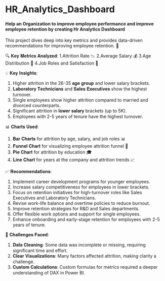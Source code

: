 # HR_Analytics_Dashboard
#### Help an Organization to improve employee performance and improve employee retention by creating Hr Analytics Dashboard
This project dives deep into key metrics and provides data-driven recommendations for improving employee retention. 🎯

🔍 𝐊𝐞𝐲 𝐌𝐞𝐭𝐫𝐢𝐜𝐬 𝐀𝐧𝐚𝐥𝐲𝐳𝐞𝐝:
1.Attrition Rate 📉
2.Average Salary 💰
3.Age Distribution 👥
4.Job Roles and Satisfaction 🏢

💡 𝐊𝐞𝐲 𝐈𝐧𝐬𝐢𝐠𝐡𝐭𝐬:
1. Higher attrition in the 26-35 𝐚𝐠𝐞 𝐠𝐫𝐨𝐮𝐩 and lower salary brackets.
2. 𝐋𝐚𝐛𝐨𝐫𝐚𝐭𝐨𝐫𝐲 𝐓𝐞𝐜𝐡𝐧𝐢𝐜𝐢𝐚𝐧𝐬 and 𝐒𝐚𝐥𝐞𝐬 𝐄𝐱𝐞𝐜𝐮𝐭𝐢𝐯𝐞𝐬 show the highest turnover.
3. Single employees show higher attrition compared to married and divorced counterparts.
4. Significant attrition in 𝐥𝐨𝐰𝐞𝐫 𝐬𝐚𝐥𝐚𝐫𝐲 brackets (up to 5K).
5. Employees with 2-5 years of tenure have the highest turnover.

📊 𝐂𝐡𝐚𝐫𝐭𝐬 𝐔𝐬𝐞𝐝:
1. 𝐁𝐚𝐫 𝐂𝐡𝐚𝐫𝐭𝐬 for attrition by age, salary, and job roles 📊
2. 𝐅𝐮𝐧𝐧𝐞𝐥 𝐂𝐡𝐚𝐫𝐭 for visualizing employee attrition funnel 🔽
3. 𝐏𝐢𝐞 𝐂𝐡𝐚𝐫𝐭 for attrition by education 🎓
4. 𝐋𝐢𝐧𝐞 𝐂𝐡𝐚𝐫𝐭 for years at the company and attrition trends 📈

✅ 𝐑𝐞𝐜𝐨𝐦𝐦𝐞𝐧𝐝𝐚𝐭𝐢𝐨𝐧𝐬:
1. Implement career development programs for younger employees.
2. Increase salary competitiveness for employees in lower brackets.
3. Focus on retention initiatives for high-turnover roles like Sales Executives and Laboratory Technicians.
4. Revise work-life balance and overtime policies to reduce burnout.
5. Improve retention strategies for R&D and Sales departments.
6. Offer flexible work options and support for single employees.
7. Enhance onboarding and early-stage retention for employees with 2-5 years of tenure.

🔧 𝐂𝐡𝐚𝐥𝐥𝐞𝐧𝐠𝐞𝐬 𝐅𝐚𝐜𝐞𝐝:
1. 𝐃𝐚𝐭𝐚 𝐂𝐥𝐞𝐚𝐧𝐢𝐧𝐠: Some data was incomplete or missing, requiring significant time and effort.
2. 𝐂𝐥𝐞𝐚𝐫 𝐕𝐢𝐬𝐮𝐚𝐥𝐢𝐳𝐚𝐭𝐢𝐨𝐧𝐬: Many factors affected attrition, making clarity a challenge.
3. 𝐂𝐮𝐬𝐭𝐨𝐦 𝐂𝐚𝐥𝐜𝐮𝐥𝐚𝐭𝐢𝐨𝐧𝐬: Custom formulas for metrics required a deeper understanding of DAX in Power BI.
